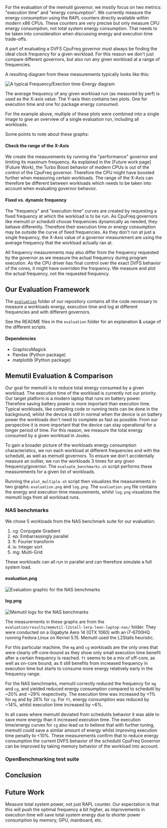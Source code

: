 For the evaluation of the memutil governor, we mostly focus on two metrics: "execution time" and "energy consumption".
We currently measure the energy consumption using the RAPL counters directly available within modern x86 CPUs.
These counters are very precise but only measure CPU energy consumption, not total system energy consumption.
That needs to be taken into consideration when discussing energy and execution time trade-offs.

A part of evaluating a DVFS CpuFreq governor must always be finding the ideal clock frequency for a given workload.
For this reason we don't just compare different governors, but also run any given workload at a range of frequencies.

A resulting diagram from these measurements typically looks like this:

![A typical Frequency/Exection time-Energy diagram](https://gitlab.hpi.de/osm/osm-energy/masterprojekt-ws21-compendium/-/raw/master/evaluation/results/memutil-l2stall-lerp-leon-laptop-nas/evaluation.png)

The average frequency of any given workload run (as measured by perf) is used as the X-axis value.
The Y-axis then contains two plots.
One for execution time and one for package energy consumed.

For the example above, multiple of these plots were combined into a single image to give an overview of a single evaluation run, including all workloads.

Some points to note about these graphs:
####  Check the range of the X-Axis
We create the measurements by running the "performance" governor and limiting its maximum frequency.
As explained in the [Future work page](Future Work), the Turbo Boost behavior of modern CPUs is out of the control of the CpuFreq governor.
Therefore the CPU might have boosted further when measuring certain workloads.
The range of the X-Axis can therefore be different between workloads which needs to be taken into account when evaluating governor behavior.

#### Fixed vs. dynamic frequency
The "frequency" and "execution time" curves are created by requesting a fixed frequency at which the workload is to be run.
As CpuFreq governors like memutil or schedutil choose frequencies dynamically as needed, they behave differently.
Therefore their execution time or energy consumption may be outside the curve of fixed frequencies.
As they don't run at just a single frequency, the X-Axis value of a governor measurement are using the average frequency that the workload actually ran at.

All frequency measurements may also differ from the frequency requested by the governor as we measure the actual frequency during program execution.
As the CPU driver has final control over the exact DVFS behavior of the cores, it might have overriden the frequency.
We measure and plot the actual frequency, not the requested frequency.

## Our Evaluation Framework
The [`evaluation`](https://gitlab.hpi.de/osm/osm-energy/masterprojekt-ws21-compendium/-/tree/master/evaluation) folder of our repository contains all the code necessary to measure a workloads energy, execution time and log at different frequencies and with different governors.

See the README files in the `evaluation` folder for an explanation & usage of the different scripts.

#### Dependencies
- GraphicsMagick
- Pandas (Python package)
- matplotlib (Python package)

## Memutil Evaluation & Comparison
Our goal for memutil is to reduce total energy consumed by a given workload.
The execution time of the workload is currently not our priority.
Our target platform is a modern laptop that runs on battery power.
Therefore saving battery power is more important than execution time.
Typical workloads, like compiling code or running tests can be done in the background, whilst the device is still in normal
when the device is on battery power the workloads don't need to complete as fast as possible.
From our perspective it is more important that the device can stay operational for a longer period of time.
For this reason, we measure the total energy consumed by a given workload in Joules.

To gain a broader picture of the workloads energy consumption characteristics, we run each workload at different frequencies and with the schedutil, as well as memutil governors.
To ensure we don't accidentally measure an outlier, we run the workloads 3 times for any given frequency/governor.
The `evaluate_benchmarks.sh` script performs these measurements for a given list of workloads.

Running the `plot_multiple.sh` script then visualizes the measurements in two graphs: `evaluation.png` and `log.png`.
The `evaluation.png` file contains the energy and execution time measurements, whilst `log.png` visualizes the memutil logs from all workload runs.

### NAS benchmarks
We chose 5 workloads from the NAS benchmark suite for our evaluation:

1. cg: Conjugate Gradient
2. ep: Embarrassingly parallel
3. ft: Fourier transform
4. is: Integer sort
5. mg: Multi-Grid

These workloads can all run in parallel and can therefore simulate a full system load.

#### evaluation.png
![Evaluation graphic for the NAS benchmarks](https://gitlab.hpi.de/osm/osm-energy/masterprojekt-ws21-compendium/-/raw/master/evaluation/results/memutil-l2stall-lerp-leon-laptop-nas/evaluation.png)

#### log.png
![Memutil logs for the NAS benchmarks](https://gitlab.hpi.de/osm/osm-energy/masterprojekt-ws21-compendium/-/raw/master/evaluation/results/memutil-l2stall-lerp-leon-laptop-nas/log.png)

The measurements in these graphs are from the `evaluation/results/memutil-l2stall-lerp-leon-laptop-nas/` folder.
They were conducted on a Gigabyte Aero 14 (GTX 1060) with an i7-6700HQ running Fedora Linux on Kernel 5.15.
Memutil used the L2Stalls heuristic.

For this particular machine, the `mg` and `cg` workloads are the only ones that were clearly off-core-bound as they show only small execution time benefit after a certain frequency is reached.
`ft` seems to be a mix of off-core, as well as on-core bound, as it still benefits from increased frequency in execution time but starts to consume more energy relatively early in the frequency range.

For the NAS benchmarks, memutil correctly reduced the frequency for `mg` and `cg`, and yielded reduced energy consumption compared to schedutil by ~20% and ~29% respectively.
The execution time was increased by &lt;1% for `mg` and by 26% for `cg`.
For `ft`, energy consumption was reduced by ~14%, whilst execution time increased by ~6%.

In all cases where memutil deviated from schedutils behavior it was able to save more energy than it increased execution time.
The execution time/energy curves for `cg` also lead us to believe that with further tuning, memutil could save a similar amount of energy whilst improving execution time penalty to &lt;10%.
These measurements confirm that to reduce energy consumption the current DVFS behavior of the schedutil CpuFreq Governor can be improved by taking memory behavior of the workload into account.

### OpenBenchmarking test suite

## Conclusion

## Future Work
Measure total system power, not just RAPL counter.
Our expectation is that this will push the optimal frequency a bit higher, as improvements in execution time will save total system energy due to shorter power consumption by memory, GPU, mainboard, etc.
